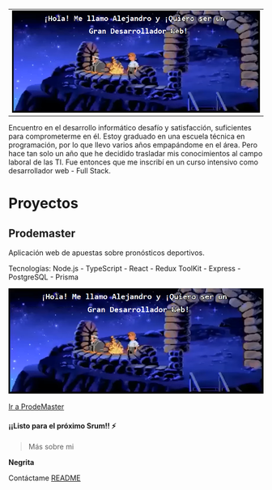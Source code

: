 <table class="hide" width="100%" style='table-layout:fixed;'>
  <tr>
   <td>
    
   <img src="https://github.com/AlejandroGuil/AlejandroGuil/blob/main/img/Github%20pic.png"/>
   
    
   </td>
  </td>
  </tr>
</table>

Encuentro en el desarrollo informático desafío y satisfacción, suficientes para comprometerme en él. Estoy graduado en una escuela técnica en programación, por lo que llevo varios años empapándome en el área. Pero hace tan solo un año que he decidido trasladar mis conocimientos al campo laboral de las TI. Fue entonces que me inscribí en un curso intensivo como desarrollador web - Full Stack.

# Proyectos

## Prodemaster

Aplicación web de apuestas sobre pronósticos deportivos.

Tecnologías: Node.js - TypeScript - React - Redux ToolKit - Express - PostgreSQL - Prisma

<img src="https://github.com/AlejandroGuil/AlejandroGuil/blob/main/img/Github%20pic.png" whith="30vw"/>

[Ir a ProdeMaster](https://prodemaster.netlify.app)

#### ¡¡Listo para el próximo Srum!! ⚡

> Más sobre mi

**Negrita**

Contáctame [README](alejandro.i.guil@gmail.com)
